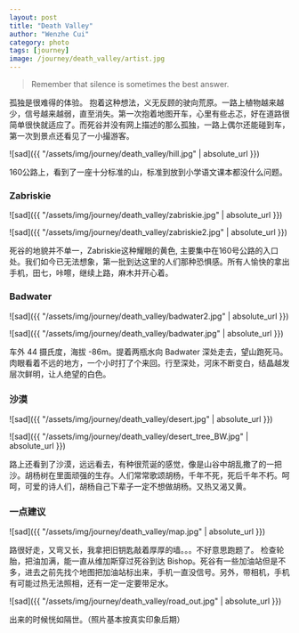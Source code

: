 ```yaml
---
layout: post
title: "Death Valley"
author: "Wenzhe Cui"
category: photo
tags: [journey]
image: /journey/death_valley/artist.jpg
---
```

> Remember that silence is sometimes the best answer.  

孤独是很难得的体验。 抱着这种想法，义无反顾的驶向荒原。一路上植物越来越少，信号越来越弱，直至消失。第一次抱着地图开车，心里有些忐忑，好在道路很简单很快就适应了。而死谷并没有网上描述的那么孤独，一路上偶尔还能碰到车，第一次到景点还看见了一小撮游客。  

![sad]({{ "/assets/img/journey/death_valley/hill.jpg" | absolute_url }})  

160公路上，看到了一座十分标准的山，标准到放到小学语文课本都没什么问题。

### Zabriskie
![sad]({{ "/assets/img/journey/death_valley/zabriskie.jpg" | absolute_url }})  

![sad]({{ "/assets/img/journey/death_valley/zabriskie2.jpg" | absolute_url }})  

死谷的地貌并不单一，Zabriskie这种耀眼的黄色, 主要集中在160号公路的入口处。我们如今已无法想象，第一批到达这里的人们那种恐惧感。所有人愉快的拿出手机，田七，咔嚓，继续上路，麻木并开心着。  


### Badwater
![sad]({{ "/assets/img/journey/death_valley/badwater2.jpg" | absolute_url }})  

![sad]({{ "/assets/img/journey/death_valley/badwater.jpg" | absolute_url }})  

车外 44 摄氏度，海拔 -86m。提着两瓶水向 Badwater 深处走去，望山跑死马。肉眼看着不远的地方，一个小时打了个来回。行至深处，河床不断变白，结晶越发层次鲜明，让人绝望的白色。  

### 沙漠
![sad]({{ "/assets/img/journey/death_valley/desert.jpg" | absolute_url }})  

![sad]({{ "/assets/img/journey/death_valley/desert_tree_BW.jpg" | absolute_url }})  

路上还看到了沙漠，远远看去，有种很荒诞的感觉，像是山谷中胡乱撒了的一把沙。胡杨树在里面顽强的生存。人们常常歌颂胡杨，千年不死，死后千年不朽。呵呵，可爱的诗人们，胡杨自己下辈子一定不想做胡杨。又热又渴又黄。  

### 一点建议
![sad]({{ "/assets/img/journey/death_valley/map.jpg" | absolute_url }})  

路很好走，又弯又长，我拿把旧钥匙敲着厚厚的墙。。。不好意思跑题了。 检查轮胎，把油加满，能一直从维加斯穿过死谷到达 Bishop。死谷有一些加油站但是不多，进去之前先找个地图把加油站标出来，手机一直没信号。另外，带相机，手机有可能过热无法照相，还有一定一定要带足水。  

![sad]({{ "/assets/img/journey/death_valley/road_out.jpg" | absolute_url }})   

出来的时候恍如隔世。（照片基本按真实印象后期）












